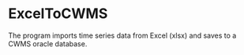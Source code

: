 # ExcelToCWMS

The program imports time series data from Excel (xlsx) and saves to a CWMS oracle database.

